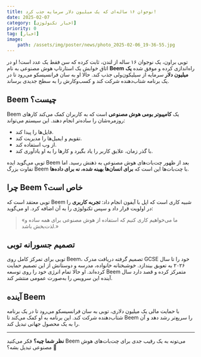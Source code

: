 ```yaml
---
title: نوجوان ۱۶ ساله‌ای که یک میلیون دلار سرمایه جذب کرد!  
date: 2025-02-07
category: [اخبار تکنولوژی]
priority: 0
tag: [اخبار]
image:
    path: /assets/img/poster/news/photo_2025-02-06_19-36-55.jpg
---
```


توبی براون، یک نوجوان ۱۶ ساله از لندن، ثابت کرده که سن فقط یک عدد است! او در اتاق خوابش یک استارتاپ هوش مصنوعی به نام **Beem** راه‌اندازی کرده و موفق شده **یک میلیون دلار** سرمایه از سیلیکون‌ولی جذب کند. حالا او به سان فرانسیسکو می‌رود تا در یک برنامه شتاب‌دهنده شرکت کند و کسب‌وکارش را به سطح جدیدی برساند.  

## Beem چیست؟  
Beem یک **کامپیوتر بومی هوش مصنوعی** است که به کاربران کمک می‌کند کارهای روزمره‌شان را ساده‌تر انجام دهند. این سیستم می‌تواند:  
- فایل‌ها را پیدا کند.  
- تقویم و ایمیل‌ها را مدیریت کند.  
- از وب استفاده کند.  
- با گذر زمان، علایق کاربر را یاد بگیرد و کارها را به او یادآوری کند.  

توبی می‌گوید ایده Beem بعد از ظهور چت‌بات‌های هوش مصنوعی به ذهنش رسید. اما تفاوت بزرگ Beem با چت‌بات‌ها این است که **برای انسان‌ها بهینه شده، نه برای داده‌ها**.  

## چرا Beem خاص است؟  
توبی معتقد است که Beem شبیه کاری است که اپل با آیفون انجام داد: **تجربه کاربری** را در اولویت قرار داد و سپس تکنولوژی را به آن اضافه کرد. او می‌گوید:  
> «ما می‌خواهیم کاری کنیم که استفاده از هوش مصنوعی برای همه ساده و لذت‌بخش باشد.»  

## تصمیم جسورانه توبی  
توبی برای تمرکز کامل روی Beem، تصمیم گرفته دریافت مدرک GCSE خود را تا سال ۲۰۲۶ به تعویق بیندازد. خوشبختانه خانواده، مدرسه و دوستانش از این تصمیم حمایت کرده‌اند. او حالا تمام انرژی خود را روی توسعه Beem متمرکز کرده و قصد دارد سال آینده این سرویس را به‌صورت عمومی منتشر کند.  

## آینده Beem  
با حمایت مالی یک میلیون دلاری، توبی به سان فرانسیسکو می‌رود تا در یک برنامه شتاب‌دهنده شرکت کند. این برنامه به او کمک می‌کند تا Beem را سریع‌تر رشد دهد و آن را به یک محصول جهانی تبدیل کند.  

---  
**نظر شما چیه؟** فکر می‌کنید Beem می‌تونه به یک رقیب جدی برای چت‌بات‌های هوش مصنوعی تبدیل بشه؟ 🤔